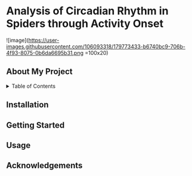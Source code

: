 # Analysis of Circadian Rhythm in Spiders through Activity Onset
![image](https://user-images.githubusercontent.com/106093318/179773433-b6740bc9-706b-4f93-8075-0b6da6695b31.png =100x20)

## About My Project


<!-- TABLE OF CONTENTS -->
<details>
  <summary>Table of Contents</summary>
  <ol>
    <li><a href="#Installation">Installation</a></li>
    <li><a href="#Getting-Started">Getting Started</a></li>
    <li><a href="#Usage">Usage</a></li>
    <li><a href="#Acknowledgements">Acknowledgements</a></li>
</details>

## Installation <a name="Installation"></a>

## Getting Started <a name="Getting_Started"></a>

## Usage <a name="Usage"></a>

## Acknowledgements <a name="Acknowledgements"></a>
